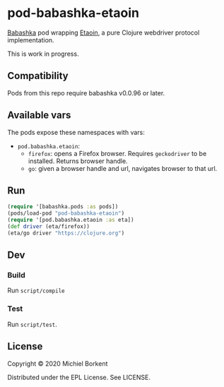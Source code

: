 # pod-babashka-etaoin

[Babashka](https://github.com/borkdude/babashka) pod wrapping
[Etaoin](https://github.com/igrishaev/etaoin), a pure Clojure webdriver protocol
implementation.

This is work in progress.

<!-- ## Install -->

<!-- The following installation methods are available: -->

<!-- - Download a binary from Github releases -->
<!-- - With [brew](https://brew.sh/): `brew install borkdude/brew/pod-babashka-<db>` -->
<!-- where `<db>` must be substited with the database type, either `hsqldb` or -->
<!-- `postgresql`. -->

## Compatibility

Pods from this repo require babashka v0.0.96 or later.

## Available vars

The pods expose these namespaces with vars:

- `pod.babashka.etaoin`:
  - `firefox`: opens a Firefox browser. Requires `geckodriver` to be
    installed. Returns browser handle.
  - `go`: given a browser handle and url, navigates browser to that url.

## Run

``` clojure
(require '[babashka.pods :as pods])
(pods/load-pod "pod-babashka-etaoin")
(require '[pod.babashka.etaoin :as eta])
(def driver (eta/firefox))
(eta/go driver "https://clojure.org")
```

## Dev

### Build

Run `script/compile`

### Test

Run `script/test`.

## License

Copyright © 2020 Michiel Borkent

Distributed under the EPL License. See LICENSE.
